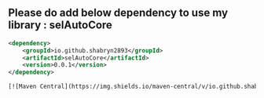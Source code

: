 ## Please do add below dependency to use my library : selAutoCore

```xml
<dependency>
    <groupId>io.github.shabryn2893</groupId>
    <artifactId>selAutoCore</artifactId>
    <version>0.0.1</version>
</dependency>

[![Maven Central](https://img.shields.io/maven-central/v/io.github.shabryn2893/selAutoCore.svg)](https://search.maven.org/artifact/io.github.shabryn2893/selAutoCore)
